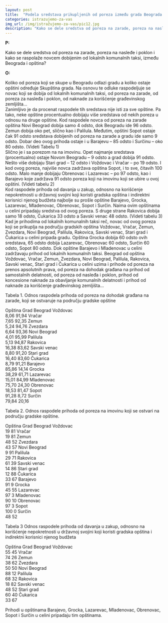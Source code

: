 ```yaml
---
layout: post
title:  "Podela sredstava prikupljenih od poreza između grada Beograda i njegovih opština"
categories: istrazujemo-za-vas
img_url: /img/istražujemo-za-vas/pic12.jpg
description: "Kako se dele sredstva od poreza na zarade, poreza na nasleđe i poklon i kako se raspolaže novcem dobijenim od lokalnih komunalnih taksi, između Beograda i opština?"
---
```


**P:**

<div class="justify">
Kako se dele sredstva od poreza na zarade, poreza na nasleđe i poklon i kako se raspolaže novcem dobijenim od lokalnih komunalnih taksi, između Beograda i opština?</div>

**O:**

<div class="justify">
Koliko od poreza koji se skupe u Beogradu odlazi gradu a koliko ostaje opštini određuje Skupština grada. Na osnovu te odluke raspodeljuje se novac koji se dobija od lokalnih komunalnih taksi, od poreza na zarade, od poreza za nasleđa i poklon, od naknade za korišćenje građevinskog zemljišta…<br/>
Zanimljivo je da procenat raspodele tih sredstava nije isti za sve opštine. Pa tako, neke opštine procentualno dobijaju više sredstava od nekih poreza u odnosu na druge opštine. Kod raspodele novca od poreza na zarade opština Novi Beograd dobija samo 4 odsto, dok Beogradu ide 96 odsto. Zemun dobija oko pet, slično kao i Palilula. Međutim, opštini Sopot ostaje čak 91 odsto sredstava dobijenih od poreza na zarade a gradu ide samo 9 odsto. Dobar deo ovog prihoda ostaje i u Barajevu – 85 odsto i Surčinu – oko 80 odsto. (Videti Tabelu 1)<br/>
Slično je i sa porezom na na imovinu. Opet najmanje sredstava (procentualno) ostaje Novom Beogradu – 9 odsto a grad dobija 91 odsto. Nešto više dobijaju Stari grad – 12 odsto i Voždovac i Vračar – po 19 odsto. I kod ovog poreza, najviše novca zadržava opština Sopot, i to sve, čitavih 100 odsto. Malo manje dobijaju Obrenovac i Lazarevac – po 97 odsto, kao i Barajevo koje zadržava 91 odsto poreza koji na imovinu koji se ubire u ovoj opštini. (Videti tabelu 2)<br/>
Kod raspodele prihoda od davanja u zakup, odnosno na korišćenje nepokretnosti u državnoj svojini koji koristi gradska opština i indirektni korisnici njenog budžeta najbolje su prošle opštine Barajevo, Grocka, Lazarevac, Mladenovac, Obrenovac, Sopot i Surčin. Naima ovim opštinama u celini pripadaju sredstva od ovog poreza. S druge strane Rakovica dobija samo 18 odsto, Čukarica 33 odsto a Savski venac 48 odsto. (Videti tabelu 3)
Kad je prihodima od lokalnih komunalnih taksi reč, novac od ovog poreza koji se prikuplja na području gradskih opština Voždovac, Vračar, Zemun, Zvezdara, Novi Beograd, Palilula, Rakovica, Savski venac, Stari grad i Čukarica u celini pripada gradu. Opština Grocka dobija 60 odsto ovih sredstava, 65 odsto dobija Lazarevac, Obrenovac 60 odsto, Surčin 60 odsto, Sopot 80 odsto. Dok opštine Barajevo i Mladenovac u celini zadržavaju prihod od lokalnih komunalnih taksi.
Beograd od opština Voždovac, Vračar, Zemun, Zvezdara, Novi Beograd, Palilula, Rakovica, Savski venac, Stari grad i Čukarica u celini uzima i prihode od poreza na prenos apsolutnih prava, od poreza na dohodak građana na prihod od samostalnih delatnosti, od poreza od nasleđa i poklon, prihod od koncesione naknade za obavljanje komunalnih delatnosti i prihod od naknade za korišćenje građevinskog zemljišta…<br/></div>
 
 
Tabela 1.
Odnos raspodela prihoda od poreza na dohodak građana na zarade, koji se ostvaruje na području gradske opštine
 
 	
Opština
Grad Beograd
Voždovac	
8,06
91,94
Vračar	
7,65
92,35
Zemun	
5,24
94,76
Zvezdara	
6,64
93,36
Novi Beograd	
4,01
95,99
Palilula	
5,13
94,87
Rakovica	
16,38
83,62
Savski venac	
8,80
91,20
Stari grad	
16,40
83,60
Čukarica	
8,79
91,21
Barajevo	
85,86
14,14
Grocka	
38,29
61,71
Lazarevac	
15,01
84,99
Mladenovac	
75,70
24,30
Obrenovac	
18,53
81,47
Sopot	
91,28
8,72
Surčin	
79,84
20,16
 
Tabela 2.
Odnos raspodele prihoda od poreza na imovinu koji se ostvari na području gradske opštine.
 	
Opština
Grad Beograd
Voždovac	
19
81
Vračar	
19
81
Zemun	
48
52
Zvezdara	
43
57
Novi Beograd	
9
91
Palilula	
29
71
Rakovica	
61
39
Savski venac	
14
86
Stari grad	
12
88
Čukarica	
33
67
Barajevo	
91
9
Grocka	
45
55
Lazarevac	
97
3
Mladenovac	
90
10
Obrenovac	
97
3
Sopot	
100
0
Surčin	
48
52
 
Tabela 3
Odnos raspodele prihoda od davanja u zakup, odnosno na korišćenje nepokretnosti u državnoj svojini koji koristi gradska opština i indirektni korisnici njenog budžeta
 	
Opština
Grad Beograd
Voždovac	
55
45
Vračar	
74
26
Zemun	
38
62
Zvezdara	
50
50
Novi Beograd	
88
12
Palilula	
68
32
Rakovica	
18
82
Savski venac	
48
52
Stari grad	
60
40
Čukarica	
33
67
 
Prihodi u opštinama Barajevo, Grocka, Lazarevac, Mladenovac, Obrenovac, Sopot i Surčin u celini pripadaju tim opštinama.